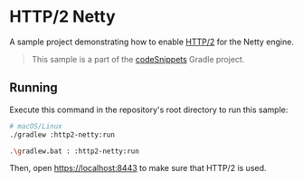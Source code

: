 # HTTP/2 Netty

A sample project demonstrating how to enable [HTTP/2](https://ktor.io/docs/advanced-http2.html) for the Netty engine.
> This sample is a part of the [codeSnippets](../../README.md) Gradle project.

## Running

Execute this command in the repository's root directory to run this sample:

```bash
# macOS/Linux
./gradlew :http2-netty:run

.\gradlew.bat : :http2-netty:run
```

Then, open [https://localhost:8443](https://localhost:8443) to make sure that HTTP/2 is used.

